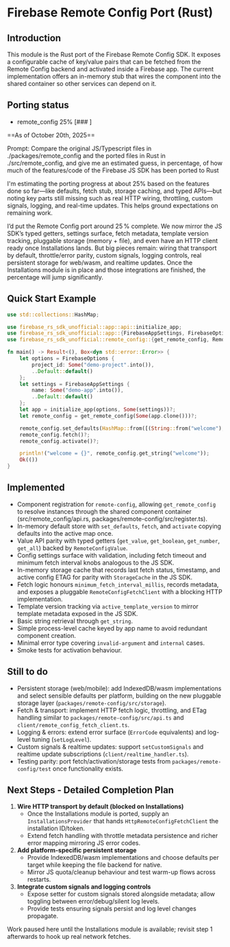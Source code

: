 # Firebase Remote Config Port (Rust)

## Introduction

This module is the Rust port of the Firebase Remote Config SDK. It exposes a configurable cache of key/value pairs that
can be fetched from the Remote Config backend and activated inside a Firebase app. The current implementation offers an
in-memory stub that wires the component into the shared container so other services can depend on it.

## Porting status

- remote_config 25% \[###       \]

==As of October 20th, 2025==

Prompt: Compare the original JS/Typescript files in ./packages/remote_config and the ported files in Rust in ./src/remote_config, and give me an estimated guess, in percentage, of how much of the features/code of the Firebase JS SDK has been ported to Rust

I'm estimating the porting progress at about 25% based on the features done so far—like defaults, fetch stub, storage caching, and typed APIs—but noting key parts still missing such as real HTTP wiring, throttling, custom signals, logging, and real-time updates. This helps ground expectations on remaining work.

I’d put the Remote Config port around 25 % complete. We now mirror the JS SDK’s typed getters, settings surface, fetch metadata, template version tracking, pluggable storage (memory + file), and even have an HTTP client ready once Installations lands. But big pieces remain: wiring that transport by default, throttle/error parity, custom signals, logging controls, real persistent storage for web/wasm, and realtime updates. Once the Installations module is in place and those integrations are finished, the percentage will jump significantly.

## Quick Start Example

```rust
use std::collections::HashMap;

use firebase_rs_sdk_unofficial::app::api::initialize_app;
use firebase_rs_sdk_unofficial::app::{FirebaseAppSettings, FirebaseOptions};
use firebase_rs_sdk_unofficial::remote_config::{get_remote_config, RemoteConfig};

fn main() -> Result<(), Box<dyn std::error::Error>> {
    let options = FirebaseOptions {
        project_id: Some("demo-project".into()),
        ..Default::default()
    };
    let settings = FirebaseAppSettings {
        name: Some("demo-app".into()),
        ..Default::default()
    };
    let app = initialize_app(options, Some(settings))?;
    let remote_config = get_remote_config(Some(app.clone()))?;

    remote_config.set_defaults(HashMap::from([(String::from("welcome"), String::from("hello"))]));
    remote_config.fetch()?;
    remote_config.activate()?;

    println!("welcome = {}", remote_config.get_string("welcome"));
    Ok(())
}
```

## Implemented

- Component registration for `remote-config`, allowing `get_remote_config` to resolve instances through the shared
  component container (src/remote_config/api.rs, packages/remote-config/src/register.ts).
- In-memory default store with `set_defaults`, `fetch`, and `activate` copying defaults into the active map once.
- Value API parity with typed getters (`get_value`, `get_boolean`, `get_number`, `get_all`) backed by
  `RemoteConfigValue`.
- Config settings surface with validation, including fetch timeout and minimum fetch interval knobs analogous to the JS SDK.
- In-memory storage cache that records last fetch status, timestamp, and active config ETAG for parity with
  `StorageCache` in the JS SDK.
- Fetch logic honours `minimum_fetch_interval_millis`, records metadata, and exposes a pluggable
  `RemoteConfigFetchClient` with a blocking HTTP implementation.
- Template version tracking via `active_template_version` to mirror template metadata exposed in the JS SDK.
- Basic string retrieval through `get_string`.
- Simple process-level cache keyed by app name to avoid redundant component creation.
- Minimal error type covering `invalid-argument` and `internal` cases.
- Smoke tests for activation behaviour.

## Still to do

- Persistent storage (web/mobile): add IndexedDB/wasm implementations and select sensible defaults per platform,
  building on the new pluggable storage layer (`packages/remote-config/src/storage`).
- Fetch & transport: implement HTTP fetch logic, throttling, and ETag handling similar to
  `packages/remote-config/src/api.ts` and `client/remote_config_fetch_client.ts`.
- Logging & errors: extend error surface (`ErrorCode` equivalents) and log-level tuning (`setLogLevel`).
- Custom signals & realtime updates: support `setCustomSignals` and realtime update subscriptions (`client/realtime_handler.ts`).
- Testing parity: port fetch/activation/storage tests from `packages/remote-config/test` once functionality exists.

## Next Steps - Detailed Completion Plan

1. **Wire HTTP transport by default (blocked on Installations)**
   - Once the Installations module is ported, supply an `InstallationsProvider` that hands `HttpRemoteConfigFetchClient` the installation ID/token.
   - Extend fetch handling with throttle metadata persistence and richer error mapping mirroring JS error codes.
2. **Add platform-specific persistent storage**
   - Provide IndexedDB/wasm implementations and choose defaults per target while keeping the file backend for native.
   - Mirror JS quota/cleanup behaviour and test warm-up flows across restarts.
3. **Integrate custom signals and logging controls**
   - Expose setter for custom signals stored alongside metadata; allow toggling between error/debug/silent log levels.
   - Provide tests ensuring signals persist and log level changes propagate.

Work paused here until the Installations module is available; revisit step 1 afterwards to hook up real network fetches.
